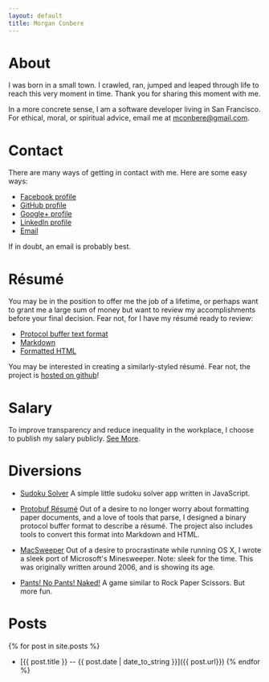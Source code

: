```yaml
---
layout: default
title: Morgan Conbere
---
```


About
=====

I was born in a small town. I crawled, ran, jumped and leaped through life to
reach this very moment in time. Thank you for sharing this moment with me.

In a more concrete sense, I am a software developer living in San Francisco.
For ethical, moral, or spiritual advice, email me at
[mconbere@gmail.com](mailto:mconbere@gmail.com).

Contact
=======

There are many ways of getting in contact with me. Here are some easy ways:

* [Facebook profile](https://www.facebook.com/mconbere)
* [GitHub profile](https://github.com/mconbere)
* [Google+ profile](https://plus.google.com/110969377294776852746/posts)
* [LinkedIn profile](http://www.linkedin.com/in/mconbere)
* [Email](mailto:mconbere@gmail.com)

If in doubt, an email is probably best.

Résumé
======

You may be in the position to offer me the job of a lifetime, or perhaps want to
grant me a large sum of money but want to review my accomplishments before your
final decision. Fear not, for I have my résumé ready to review:

* [Protocol buffer text format](https://github.com/mconbere/Resume/raw/master/mconbere/mconbere.ptxt)
* [Markdown](http://protobuf-resume.appspot.com/pb?url=https%3A%2F%2Fgithub.com%2Fmconbere%2FResume%2Fraw%2Fmaster%2Fmconbere%2Fmconbere.ptxt)
* [Formatted HTML](http://protobuf-resume.appspot.com/?url=https%3A%2F%2Fgithub.com%2Fmconbere%2FResume%2Fraw%2Fmaster%2Fmconbere%2Fmconbere.ptxt)

You may be interested in creating a similarly-styled résumé. Fear not, the project is [hosted on github](https://github.com/mconbere/Resume)!

Salary
======

To improve transparency and reduce inequality in the workplace, I choose to publish my salary publicly. [See More](salary/index.html).

Diversions
==========

* [Sudoku Solver](sudoku/sudoku.html) A simple little sudoku solver app written
  in JavaScript.

* [Protobuf Résumé](http://github.com/mconbere/resume) Out of a desire to no
  longer worry about formatting paper documents, and a love of tools that parse,
  I designed a binary protocol buffer format to describe a résumé. The project
  also includes tools to convert this format into Markdown and HTML.

* [MacSweeper](http://code.google.com/p/macsweeper) Out of a desire to
  procrastinate while running OS X, I wrote a sleek port of Microsoft's
  Minesweeper. Note: sleek for the time. This was originally written around 2006,
  and is showing its age.

* [Pants! No Pants! Naked!](pantsnopantsnaked/index.html) A game similar to Rock Paper Scissors. But more fun.

Posts
=====

{% for post in site.posts %}
* [{{ post.title }} -- {{ post.date | date_to_string }}]({{ post.url}})
{% endfor %}
